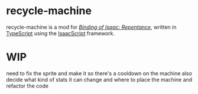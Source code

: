 # recycle-machine

recycle-machine is a mod for *[Binding of Isaac: Repentance](https://store.steampowered.com/app/570660/The_Binding_of_Isaac_Afterbirth/)*, written in [TypeScript](https://www.typescriptlang.org/) using the [IsaacScript](https://isaacscript.github.io/) framework.


# WIP

need to fix the sprite and make it so there's a cooldown on the machine
also decide what kind of stats it can change and where to place the machine
and refactor the code